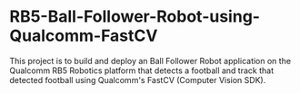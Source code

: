 # RB5-Ball-Follower-Robot-using-Qualcomm-FastCV
This project is to build and deploy an Ball Follower Robot application on the Qualcomm  RB5 Robotics platform that detects a football and track that detected football using Qualcomm's  FastCV (Computer Vision SDK).
